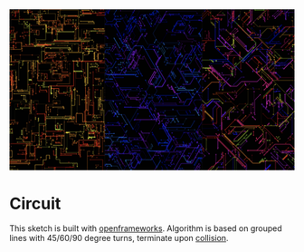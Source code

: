 <img src="https://raw.githubusercontent.com/mb09/circuit/master/preview.jpg" alt="preview">
<h1>Circuit</h1>
<p>This sketch is built with <a href="https://openframeworks.cc">openframeworks</a>. Algorithm is based on grouped lines with 45/60/90 degree turns, terminate upon <a href="https://www.geeksforgeeks.org/check-if-two-given-line-segments-intersect/">collision</a>.</p>
